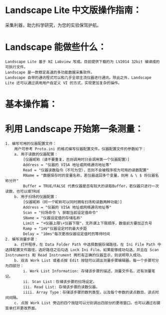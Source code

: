 # Landscape Lite 中文版操作指南：

采集利器，助力科学研究，为您的实验保驾护航。

# Landscape 能做些什么：
	Landscape Lite 基于 NI Labview 写成。目前提供下载的为 LV2014 32bit 编译成的可执行文件。
	Landscape 是一款稳定高速的多功能数据采集软件。
	Landscape 自带的通讯程式可以和几乎全部主流仪器进行通讯。除此之外，Landscape Lite 还可以通过调用用户自定义 VI 的方式，实现更加复杂的操作。

# 基本操作篇：

# 利用 Landscape 开始第一条测量：
	1. 编写可用的仪器配置文件：
		用户可参考 Proto.ini 的格式编写仪器配置文件。仪器配置文件的参数如下：
		a. 用于读数的仪器配置：
			[仪器昵称（请不要重复，否则调用时只会调用第一个仪器配置）]
			Address = "仪器的 VISA 地址或网络通讯地址等"
			Read = "仪器读数指令（不可为空），否则不会被程序视为可用的读数配置"
			RName = "数据保存时的变量名称，若仪器返回多个变量，则用 & \ $ 将仪器名称分开"
			Buffer = TRUE/FALSE 代表仪器是否有较大的读取Buffer，若仪器只进行一次读数，也可以填TRUE
		b. 用于扫场的仪器配置：
			[仪器昵称（同一个昵称可以同时拥有扫场和读数两种功能）]
			Address = "仪器的 VISA 地址或网络通讯地址等"
			Scan = "扫场命令 \ 获取当前设定值命令"
			SName = "仪器设定值的存储名称"
			Limit = "+仪器上限\+仪器下限"，无所谓上下限顺序，数值前方要加正负号
			Ramp = "1mV"仪器设定时的最大步距
			Delay = "10ms"每次更改仪器设定值时的等待时间
	2. 编写测量步骤：
		a. 打开程序，在 Data Folder Path 中选择数据存储路径。在 Ini File Path 中选择配置文件路径，选好路径之后勾选 Lock Ini File。如果能够成功勾选，并且在 Scan Instruments 和 Read Instrument 两栏有正确的仪器显示，则说明导入成功。
		b. 双击 Work List 或者点按 Edit 按钮可以调出测量步骤编辑器。每一个步骤可分为四部分：
			i. Work List Information: 存储该步骤的描述，测量文件名，还有测量笔记。
			ii. Scan List：存储该步骤的扫场设定。
			iii. Read List: 存储该步骤的读数仪器。
			iiii. Array Type：存储该步骤的数列类型，以及每个参数的读点数目，读点时间间隔。
		c. 点按 Work List 旁边的四个按钮可以分别调出四部分的更改窗口。也可以通过右键菜单打开更改界面。
